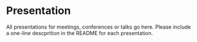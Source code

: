 # Presentation

All presentations for meetings, conferences or talks go here. Please include a one-line descprition in the README for each presentation.

